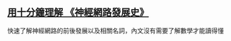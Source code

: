 

## [用十分鐘理解 《神經網路發展史》](https://www.slideshare.net/ccckmit/ss-69447809)
快速了解神經網路的前後發展以及相關名詞，內文沒有需要了解數學才能讀得懂

